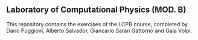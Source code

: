 ## Laboratory of Computational Physics (MOD. B) 

This repository contains the exercises of the LCPB course, completed by Dario Puggioni, Alberto Salvador, Giancarlo Saran Gattorno and Gaia Volpi. 
